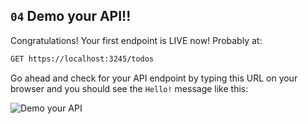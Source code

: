 ## `04` Demo your API!!

Congratulations! Your first endpoint is LIVE now! Probably at:

```txt
GET https://localhost:3245/todos
```

Go ahead and check for your API endpoint by typing this URL on your browser and you should see the `Hello!` message like this:

![Demo your API](https://github.com/breatheco-de/python-flask-api-tutorial/blob/master/.learn/assets/check-live.gif?raw=true)
